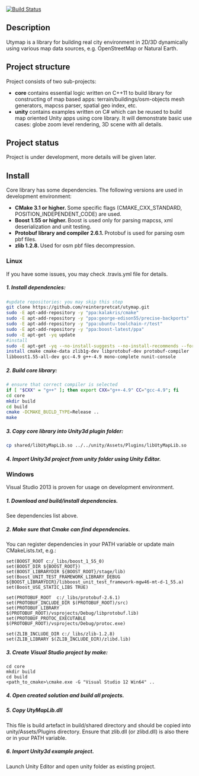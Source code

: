[![Build Status](https://travis-ci.org/reinterpretcat/utymap.svg?branch=master)](https://travis-ci.org/reinterpretcat/utymap)
<h2> Description </h2>

<p>Utymap is a library for building real city environment in 2D/3D dynamically using various map data sources, e.g. OpenStreetMap or Natural Earth.</p>

<h2> Project structure </h2>
Project consists of two sub-projects:
<ul>
    <li><b>core</b> contains essential logic written on C++11 to build library for constructing of map based apps: terrain/buildings/osm-objects mesh generators, mapcss parser, spatial geo index, etc. </li>
    <li><b>unity</b> contains examples written on C# which can be reused to build map oriented Unity apps using core library. It will demonstrate basic use cases: globe zoom level rendering, 3D scene with all details.</li>
</ul>

<h2> Project status </h2>
<p> Project is under development, more details will be given later. </p>

<h2> Install </h2>
Core library has some dependencies. The following versions are used in development environment:
<ul>
    <li> <b>CMake 3.1 or higher.  </b> Some specific flags (CMAKE_CXX_STANDARD, POSITION_INDEPENDENT_CODE) are used. </li>
    <li> <b>Boost 1.55 or higher. </b> Boost is used only for parsing mapcss, xml deserialization and unit testing.  </li>
    <li> <b> Protobuf library and compiler 2.6.1. </b> Protobuf is used for parsing osm pbf files.</li>
    <li> <b> zlib 1.2.8. </b> Used for osm pbf files decompression. </li>
</ul>

<h3>Linux</h3>
If you have some issues, you may check .travis.yml file for details.
<h5> 1. Install dependencies:</h5>

``` bash
#update repositories: you may skip this step
git clone https://github.com/reinterpretcat/utymap.git
sudo -E apt-add-repository -y "ppa:kalakris/cmake"
sudo -E apt-add-repository -y "ppa:george-edison55/precise-backports"
sudo -E apt-add-repository -y "ppa:ubuntu-toolchain-r/test"
sudo -E apt-add-repository -y "ppa:boost-latest/ppa"
sudo -E apt-get -yq update
#install
sudo -E apt-get -yq --no-install-suggests --no-install-recommends --force-yes
install cmake cmake-data zlib1g-dev libprotobuf-dev protobuf-compiler
libboost1.55-all-dev gcc-4.9 g++-4.9 mono-complete nunit-console
```

<h5>2. Build core library:</h5>

``` bash
# ensure that correct compiler is selected
if [ "$CXX" = "g++" ]; then export CXX="g++-4.9" CC="gcc-4.9"; fi
cd core
mkdir build
cd build
cmake -DCMAKE_BUILD_TYPE=Release ..
make
```
<h5>3. Copy core library into Unity3d plugin folder: </h5>

``` bash
cp shared/libUtyMapLib.so ../../unity/Assets/Plugins/libUtyMapLib.so

```

<h5>4. Import Unity3d project from unity folder using Unity Editor. </h5>

<h3>Windows</h3>
Visual Studio 2013 is proven for usage on development environment.
<h5>1. Download and build/install dependencies. </h5>
See dependencies list above.
<h5>2. Make sure that Cmake can find dependencies. </h5>
You can register dependencies in your PATH variable or update main CMakeLists.txt, e.g.:

```
set(BOOST_ROOT c:/_libs/boost_1_55_0)
set(BOOST_DIR ${BOOST_ROOT})
set(BOOST_LIBRARYDIR ${BOOST_ROOT}/stage/lib)
set(Boost_UNIT_TEST_FRAMEWORK_LIBRARY_DEBUG ${BOOST_LIBRARYDIR}/libboost_unit_test_framework-mgw46-mt-d-1_55.a)
set(Boost_USE_STATIC_LIBS TRUE)

set(PROTOBUF_ROOT  c:/_libs/protobuf-2.6.1)
set(PROTOBUF_INCLUDE_DIR $(PROTOBUF_ROOT)/src)
set(PROTOBUF_LIBRARY $(PROTOBUF_ROOT)/vsprojects/Debug/libprotobuf.lib)
set(PROTOBUF_PROTOC_EXECUTABLE $(PROTOBUF_ROOT)/vsprojects/Debug/protoc.exe)

set(ZLIB_INCLUDE_DIR c:/_libs/zlib-1.2.8)
set(ZLIB_LIBRARY $(ZLIB_INCLUDE_DIR)/zlibd.lib)
```

<h5>3. Create Visual Studio project by make:</h5>

``` shell
cd core
mkdir build
cd build
<path_to_cmake>\cmake.exe -G "Visual Studio 12 Win64" ..
```
<h5>4. Open created solution and build all projects.</h5>

<h5>5. Copy UtyMapLib.dll </h5>

This file is build artefact in build/shared directory and should be copied into unity/Assets/Plugins directory. Ensure that zlib.dll (or zlibd.dll) is also there or in your PATH variable.

<h5>6. Import Unity3d example project. </h5>
Launch Unity Editor and open unity folder as existing project.
